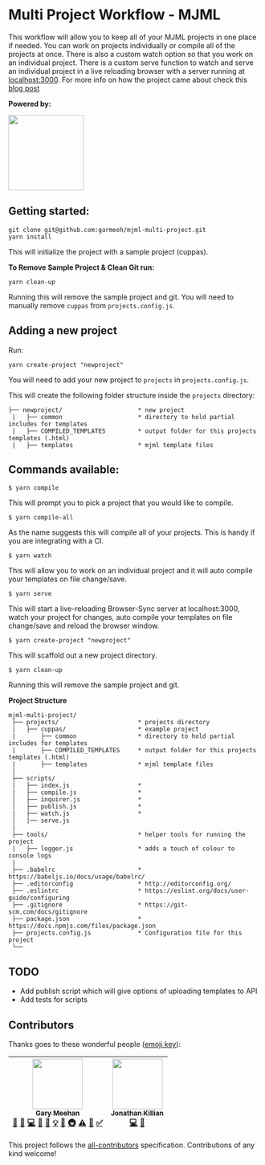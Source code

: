 # Multi Project Workflow - MJML

This workflow will allow you to keep all of your MJML projects in one place if needed. You can work on projects individually or compile all of the projects at once. There is also a custom watch option so that you work on an individual project. There is a custom serve function to watch and serve an individual project in a live reloading browser with a server running at [localhost:3000](http:localhost:3000). For more info on how the project came about check this [blog post](https://www.garymeehan.ie/blog/emails-yes-emails)

**Powered by:**

 <a href="http://mjml.io" target="_blank">
    <img width="150" src="https://cloud.githubusercontent.com/assets/6558790/12672296/7b66d8cc-c675-11e5-805d-c6d196320537.png">
  </a>

## Getting started:

```
git clone git@github.com:garmeeh/mjml-multi-project.git
yarn install
```

This will initialize the project with a sample project (cuppas).

**To Remove Sample Project & Clean Git run:**

```
yarn clean-up
```

Running this will remove the sample project and git. You will need to manually remove `cuppas` from `projects.config.js`.

## Adding a new project

Run:

```
yarn create-project "newproject"
```

You will need to add your new project to `projects` in `projects.config.js`.

This will create the following folder structure inside the `projects` directory:

```
├── newproject/                     * new project
 |   ├── common                     * directory to hold partial includes for templates
 |   ├── COMPILED_TEMPLATES         * output folder for this projects templates (.html)
 |   ├── templates                  * mjml template files
```

## Commands available:

```
$ yarn compile
```

This will prompt you to pick a project that you would like to compile.

```
$ yarn compile-all
```

As the name suggests this will compile all of your projects. This is handy if you are integrating with a CI.

```
$ yarn watch
```

This will allow you to work on an individual project and it will auto compile your templates on file change/save.

```
$ yarn serve
```

This will start a live-reloading Browser-Sync server at localhost:3000, watch your project for changes, auto compile your templates on file change/save and reload the browser window.

```
$ yarn create-project "newproject"
```

This will scaffold out a new project directory.

```
$ yarn clean-up
```

Running this will remove the sample project and git.

**Project Structure**

```
mjml-multi-project/
 ├── projects/                      * projects directory
 |   ├── cuppas/                    * example project
 |       ├── common                 * directory to hold partial includes for templates
 |       ├── COMPILED_TEMPLATES     * output folder for this projects templates (.html)
 |       ├── templates              * mjml template files
 │
 ├── scripts/
 |   ├── index.js                   *
 |   ├── compile.js                 *
 │   ├── inquirer.js                *
 │   ├── publish.js                 *
 |   ├── watch.js                   *
 │   |── serve.js 
 |
 ├── tools/                         * helper tools for running the project
 |   ├── logger.js                  * adds a touch of colour to console logs
 |
 ├── .babelrc                       * https://babeljs.io/docs/usage/babelrc/
 ├── .editorconfig                  * http://editorconfig.org/
 ├── .eslintrc                      * https://eslint.org/docs/user-guide/configuring
 ├── .gitignore                     * https://git-scm.com/docs/gitignore
 ├── package.json                   * https://docs.npmjs.com/files/package.json
 ├── projects.config.js             * Configuration file for this project
 └──
```

## TODO

* Add publish script which will give options of uploading templates to API
* Add tests for scripts

## Contributors

Thanks goes to these wonderful people ([emoji key](https://github.com/kentcdodds/all-contributors#emoji-key)):

<!-- ALL-CONTRIBUTORS-LIST:START - Do not remove or modify this section -->
<!-- prettier-ignore -->
| [<img src="https://avatars1.githubusercontent.com/u/13333582?v=4" width="100px;"/><br /><sub><b>Gary Meehan</b></sub>](https://github.com/garmeeh)<br />[💬](#question-garmeeh "Answering Questions") [📝](#blog-garmeeh "Blogposts") [💻](https://github.com/garmeeh/mjml-multi-project/commits?author=garmeeh "Code") [🎨](#design-garmeeh "Design") [📖](https://github.com/garmeeh/mjml-multi-project/commits?author=garmeeh "Documentation") [💡](#example-garmeeh "Examples") [🤔](#ideas-garmeeh "Ideas, Planning, & Feedback") [🚇](#infra-garmeeh "Infrastructure (Hosting, Build-Tools, etc)") [⚠️](https://github.com/garmeeh/mjml-multi-project/commits?author=garmeeh "Tests") [🔧](#tool-garmeeh "Tools") [✅](#tutorial-garmeeh "Tutorials") | [<img src="https://avatars3.githubusercontent.com/u/19523925?v=4" width="100px;"/><br /><sub><b>Jonathan Killian</b></sub>](https://github.com/jonkurtis)<br />[💻](https://github.com/garmeeh/mjml-multi-project/commits?author=jonkurtis "Code") [📖](https://github.com/garmeeh/mjml-multi-project/commits?author=jonkurtis "Documentation") |
| :---: | :---: |
<!-- ALL-CONTRIBUTORS-LIST:END -->

This project follows the [all-contributors](https://github.com/kentcdodds/all-contributors) specification. Contributions of any kind welcome!

